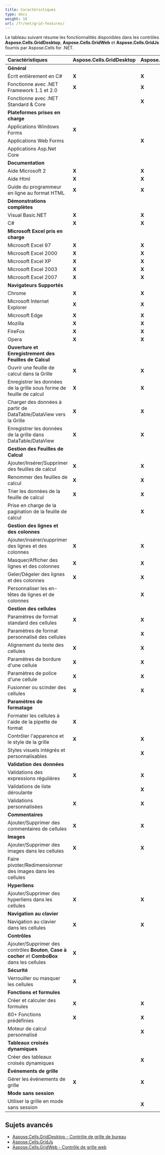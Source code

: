 ```yaml
---
title: Caractéristiques
type: docs
weight: 10
url: /fr/net/grid-features/
---
```


Le tableau suivant résume les fonctionnalités disponibles dans les contrôles **Aspose.Cells.GridDesktop**, **Aspose.Cells.GridWeb** et **Aspose.Cells.GridJs** fournis par Aspose.Cells for .NET.

|**Caractéristiques**|**Aspose.Cells.GridDesktop**|**Aspose.Cells.GridWeb**|**Aspose.Cells.GridJs**|
| :- | :- | :- | :- |
|**Général**| | | |
|Écrit entièrement en C# |**X**|**X**|**X**|
|Fonctionne avec .NET Framework 1.1 et 2.0 |**X**|**X**| |
|Fonctionne avec .NET Standard & Core ||**X**|**X** |
|**Plateformes prises en charge**| | | |
|Applications Windows Forms |**X**| | |
|Applications Web Forms | |**X**| |
|Applications Asp.Net Core | ||**X** |
|**Documentation**| | | |
|Aide Microsoft 2 |**X**|**X**|**X**|
|Aide Html |**X**|**X**|**X**|
|Guide du programmeur en ligne au format HTML |**X**|**X**|**X**|
|**Démonstrations complètes**| | | |
|Visual Basic.NET |**X**|**X**| |
|C# |**X**|**X**|**X**|
|**Microsoft Excel pris en charge**| | | |
|Microsoft Excel 97 |**X**|**X**|**X**|
|Microsoft Excel 2000 |**X**|**X**|**X**|
|Microsoft Excel XP |**X**|**X**|**X**|
|Microsoft Excel 2003 |**X**|**X**|**X**|
|Microsoft Excel 2007 |**X**|**X**|**X**|
|**Navigateurs** **Supportés**| | | |
|Chrome |**X**|**X**|**X** |
|Microsoft Internet Explorer |**X**|**X**| |
|Microsoft Edge |**X**|**X**|**X** |
|Mozilla |**X**|**X**|**X**|
|FireFox |**X**|**X**|**X**|
|Opera |**X**|**X**|**X**|
|**Ouverture et Enregistrement des Feuilles de Calcul**| | | |
|Ouvrir une feuille de calcul dans la Grille |**X**|**X**|**X**|
|Enregistrer les données de la grille sous forme de feuille de calcul |**X**|**X**|**X**|
|Charger des données à partir de DataTable/DataView vers la Grille |**X**|**X**| |
|Enregistrer les données de la grille dans DataTable/DataView |**X**|**X**|**X**|
|**Gestion des Feuilles de Calcul**| | | |
|Ajouter/Insérer/Supprimer des feuilles de calcul |**X**|**X**|**X**|
|Renommer des feuilles de calcul |**X**|**X**|**X**|
|Trier les données de la feuille de calcul |**X**|**X**|**X**|
|Prise en charge de la pagination de la feuille de calcul | |**X**| |
|**Gestion des lignes et des colonnes**| | | |
|Ajouter/insérer/supprimer des lignes et des colonnes |**X**|**X**|**X**|
|Masquer/Afficher des lignes et des colonnes |**X**|**X**| |
|Geler/Dégeler des lignes et des colonnes |**X**|**X**|**X**|
|Personnaliser les en-têtes de lignes et de colonnes | |**X**| |
|**Gestion des cellules**| | | |
|Paramètres de format standard des cellules |**X**|**X**|**X**|
|Paramètres de format personnalisé des cellules | |**X**| |
|Alignement du texte des cellules |**X**|**X**|**X**|
|Paramètres de bordure d'une cellule |**X**|**X**|**X**|
|Paramètres de police d'une cellule |**X**|**X**|**X**|
|Fusionner ou scinder des cellules |**X**|**X**|**X**|
|**Paramètres de formatage**| | | |
|Formater les cellules à l'aide de la pipette de format |**X**| |**X**|
|Contrôler l'apparence et le style de la grille |**X**|**X**| |
|Styles visuels intégrés et personnalisables | |**X**| |
|**Validation des données**| | | |
|Validations des expressions régulières |**X**|**X**| |
|Validations de liste déroulante| |**X**|**X**|
|Validations personnalisées|**X**|**X**| |
|**Commentaires**| | | |
|Ajouter/Supprimer des commentaires de cellules|**X**|**X**|**X**|
|**Images**| | | |
|Ajouter/Supprimer des images dans les cellules|**X**|**X**|**X**|
|Faire pivoter/Redimensionner des images dans les cellules| | |**X**|
|**Hyperliens**| | | |
|Ajouter/Supprimer des hyperliens dans les cellules|**X**|**X**|**X**|
|**Navigation au clavier**| | | |
|Navigation au clavier dans les cellules|**X**|**X**|**X**|
|**Contrôles**| | | |
|Ajouter/Supprimer des contrôles **Bouton**, **Case à cocher** et **ComboBox** dans les cellules|**X**| | |
|**Sécurité**| | | |
|Verrouiller ou masquer les cellules|**X**| | |
|**Fonctions et formules**| | | |
|Créer et calculer des formules|**X**|**X**|**X**|
|80+ Fonctions prédéfinies|**X**|**X**|**X**|
|Moteur de calcul personnalisé| |**X**|**X**|
|**Tableaux croisés dynamiques**| | | |
| Créer des tableaux croisés dynamiques | |**X**| |
|**Événements de grille**| | | |
|Gérer les événements de grille |**X**|**X**| |
|**Mode sans session**| | | |
|Utiliser la grille en mode sans session | |**X**| |

## **Sujets avancés**
- [Aspose.Cells.GridDesktop - Contrôle de grille de bureau](/cells/fr/net/aspose-cells-griddesktop-desktop-grid-control/)
- [Aspose.Cells.GridJs](/cells/fr/net/aspose-cells-gridjs-features/)
- [Aspose.Cells.GridWeb - Contrôle de grille web](/cells/fr/net/aspose-cells-gridweb-web-grid-control/)
